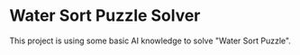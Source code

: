 # Water Sort Puzzle Solver
This project is using some basic AI knowledge to solve "Water Sort Puzzle".

